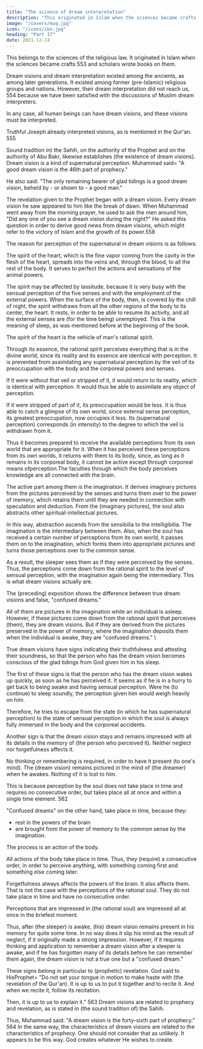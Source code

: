 ```yaml
---
title: "The science of dream interpretation"
description: "This originated in Islam when the sciences became crafts and scholars wrote books on them"
image: "/covers/muq.jpg"
icon: "/icons/ibn.jpg"
heading: "Part 17"
date: 2021-12-24
---
```




This belongs to the sciences of the religious law. It originated in Islam when the sciences became crafts 553 and scholars wrote books on them. 

Dream visions and dream interpretation existed among the ancients, as among later generations. It existed among former (pre-Islamic) religious groups and nations. However, their dream interpretation did not reach us, 554 because we have been
satisfied with the discussions of Muslim dream interpreters. 

In any case, all human beings can have dream visions, and these visions must be interpreted.

Truthful Joseph already interpreted visions, as is mentioned in the Qur'an. 555

Sound tradition in) the Sahih, on the authority of the Prophet and on the authority of Abu Bakr, likewise establishes (the existence of dream visions). Dream vision is a kind of supernatural perception. Muhammad said= "A good dream vision is the 46th part of prophecy." <!-- 556 --> 

He also said: "The only remaining bearer of glad tidings is a good dream vision, beheld by - or shown to - a good man." <!-- 557  -->

The revelation given to the Prophet began with a dream vision. Every dream vision he saw appeared to him like the break of dawn. When Muhammad went away from the morning prayer, he used to ask the men around him, "Did any one of you see a
dream vision during the night?" He asked this question in order to derive good news from dream visions, which might refer to the victory of Islam and the growth of its power.558

The reason for perception of the supernatural in dream visions is as follows:
<!-- 559  -->

The spirit of the heart, which is the fine vapor coming from the cavity in the flesh of the heart, spreads into the veins and, through the blood, to all the rest of the body. It serves to perfect the actions and sensations of the animal powers. 

The spirit may be affected by lassitude, because it is very busy with the sensual
perception of the five senses and with the employment of the external powers. When
the surface of the body, then, is covered by the chill of night, the spirit withdraws
from all the other regions of the body to its center, the heart. It rests, in order to be
able to resume its activity, and all the external senses are (for the time being)
unemployed. This is the meaning of sleep, as was mentioned before at the beginning
of the book. 

The spirit of the heart is the vehicle of man's rational spirit.

Through its essence, the rational spirit perceives everything that is in the divine world, since its reality and its essence are identical with perception. It is prevented from assimilating any supernatural perception by the veil of its preoccupation with the body and the corporeal powers and senses. 

If it were without that veil or stripped of it, it would return to its reality, which is identical with perception. It would thus
be able to assimilate any object of perception. 

If it were stripped of part of it, its preoccupation would be less. It is thus able to catch a glimpse of its own world, since external sense perception, its greatest preoccupation, now occupies it less. Its (supernatural perception) corresponds (in intensity) to the degree to which the veil is withdrawn from it. 

Thus it becomes prepared to receive the available perceptions from its own world that are appropriate for it. When it has perceived these perceptions from its own worlds, it returns with them to its body, since, as long as it remains in its corporeal body, it cannot be active except through corporeal means ofperception.The faculties through which the body perceives knowledge are all connected with the brain. 

The active part among them is the imagination. It derives imaginary pictures from the pictures perceived by the senses and turns them over to the power of memory, which retains them until they are needed in connection with speculation and deduction. From the (imaginary pictures), the soul also abstracts other spiritual-intellectual pictures. 

In this way, abstraction ascends from the sensibilia to the intelligibilia. The imagination is the intermediary between them. Also, when the soul has received a certain number of perceptions from its own world, it passes them on to the imagination, which forms them into appropriate pictures and turns those perceptions over to the common sense.

As a result, the sleeper sees them as if they were perceived by the senses. Thus, the perceptions come down from the rational
spirit to the level of sensual perception, with the imagination again being the
intermediary. This is what dream visions actually are.

The (preceding) exposition shows the difference between true dream visions and false, "confused dreams." 

All of them are pictures in the imagination while an individual is asleep. However, if these pictures come down from the rational spirit that perceives (them), they are dream visions. But if they are derived from the pictures preserved in the power of memory, where the imagination deposits them when the individual is awake, they are "confused dreams." \

True dream visions have signs indicating their truthfulness and attesting their soundness, so that the person who has the dream vision becomes conscious of the glad tidings from God given him in his sleep.

The first of these signs is that the person who has the dream vision wakes up quickly, as soon as he has perceived it. It seems as if he is in a hurry to get back to being awake and having sensual perception. Were he (to continue) to sleep soundly, the perception given him would weigh heavily on him. 

Therefore, he tries to escape from the state (in which he has supernatural perception) to the state of sensual
perception in which the soul is always fully immersed in the body and the corporeal
accidents.

Another sign is that the dream vision stays and remains impressed with all its details in the memory of (the person who perceived it). Neither neglect nor forgetfulness affects it. 

No thinking or remembering is required, in order to have it present (to one's mind). The (dream vision) remains pictured in the mind of (the
dreamer) when he awakes. Nothing of it is lost to him. 

This is because perception by the soul does not take place in time and requires no consecutive order, but takes
place all at once and within a single time element. 562 

"Confused dreams" on the other hand, take place in time, because they:
- rest in the powers of the brain
- are brought from the power of memory to the common sense by the imagination.

The process is an action of the body. 

All actions of the body take place in time. Thus, they (require) a consecutive order, in order to perceive anything, with something coming first and something else coming later. 

Forgetfulness always affects the powers of the brain. It also affects them. That is not the case with the perceptions of the rational soul. They do not take place in time and have no consecutive order. 

Perceptions that are impressed in (the rational soul) are impressed
all at once in the briefest moment. 

Thus, after (the sleeper) is awake, (his) dream vision remains present in his memory for quite some time. In no way does it slip his mind as the result of neglect, if it originally made a strong impression. However, if it
requires thinking and application to remember a dream vision after a sleeper is
awake, and if he has forgotten many of its details before he can remember them
again, the dream vision is not a true one but a "confused dream."

These signs belong in particular to (prophetic) revelation. God said to HisProphet= "Do not set your tongue in motion to make haste with (the revelation of the Qur'an). It is up to us to put it together and to recite it. And when we recite it, follow
its recitation. 

Then, it is up to us to explain it." 563 Dream visions are related to prophecy and revelation, as is stated in (the sound tradition of) the Sahih. 

Thus, Muhammad said: "A dream vision is the forty-sixth part of prophecy." 564 In the same way, the characteristics of dream visions are related to the characteristics of prophecy. One should not consider that as unlikely. It appears to be this way.
God creates whatever He wishes to create.

